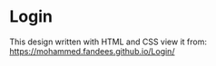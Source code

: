 # Login
This design written with HTML and CSS 
view it from: https://mohammed.fandees.github.io/Login/
